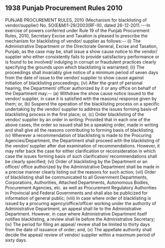 ## 1938 Punjab Procurement Rules 2010
 
PUNJAB PROCUREMENT RULES, 2010
(Mechanism for blacklisting of vendor/supplier)
No. SO(E&M)1-29/2003(RF-III), dated 26-12-2011.---In exercise of powers conferred under Rule 19 of the Punjab Procurement Rules, 2010, Secretary Excise and Taxation is pleased to prescribe the mechanism for blacklisting of vendor/ supplier as follows:--
(i) The Administrative Department or the Directorate General, Excise and Taxation, Punjab, as the case may be, shall issue a show cause notice to the vendor/ supplier who either consistently fails to provide satisfactory performance or is found to be involved/ indulging in corrupt or fraudulent practices clearly specifying the grounds upon which blacklisting is warranted;
(ii) The proceedings shall invariably give notice of a minimum period of seven days from the date of issue to the vendor/ supplier to show cause against initiation of blacklisting proceedings;
(iv) After the grant of personal hearing, the Department/ officer authorized by it or any office on behalf of the Department may:--
(a) Withdraw the show cause notice issued to the vendor/ supplier, in case it is satisfied with the reasons/ response given by them; or,
(b) Suspend the operation of the blacklisting process on a specific undertaking by the vendor/ supplier to address the issues forming basis-of blacklisting process in the first place; or,
(c) Order blacklisting of the vendor/ supplier by an order in writing:
Provided that in each one of the above cases, the order so issued shall be a speaking order, made in writing and shall give all the reasons contributing to forming basis of blacklisting.
(v) Wherever a recommendation of blacklisting is made to the Procuring Agencies/Department, the Department shall proceed with the blacklisting of the vendor/ supplier after due examination of recommendations. However, it may refer back the case for either clarification or reconsideration in which case the issues forming basis of such clarification/ recommendations shall be clearly specified;
(vi) Order of blacklisting by the Department or an officer/ office authorized by the Administrative Department shall be made in a precise manner clearly listing out the reasons for such action;
(vii) Order of blacklisting shall be communicated to all Government Departments, Corporations, Authorities, Attached Departments, Autonomous Bodies, Procurement Agencies, etc. as well as Procurement Regulatory Authorities in Provincial and Federal Governments and shall also be publicized for information of general public;
(viii) In case where order of blacklisting is issued by a procuring agency/office/officer working under the authority of Administrative Department, an appeal shall lie to the Administrative Department. However, in case where Administrative Department itself notifies blacklisting, a review shall lie before the Administrative Secretary;
(ix) The period for filing an appeal/ review shall be limited to thirty days from the date of issuance of order; and,
(x) The appellate authority shall decide the appeal/ review of vendor/ supplier within a maximum period of sixty days.

